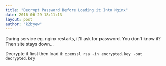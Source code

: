 ```yaml
---
title: "Decrypt Password Before Loading it Into Nginx"
date: 2016-06-29 18:11:13
layout: post
author: "k2byew"
---
```

During service eg. nginx restarts, it'll ask for password. You don't know it? Then site stays down...

Decrypte it first then load it: `openssl rsa -in encrypted.key -out decrypted.key`
